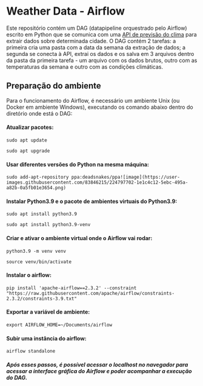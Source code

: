 # Weather Data - Airflow

Este repositório contém um DAG (datapipeline orquestrado pelo Airflow) escrito em Python que se comunica com uma [API de previsão do clima](https://www.visualcrossing.com/weather-api) para extrair dados sobre determinada cidade.
O DAG contém 2 tarefas: a primeira cria uma pasta com a data da semana da extração de dados; a segunda se conecta à API, extrai os dados e os salva em 3 arquivos dentro da pasta da primeira tarefa - um arquivo com os dados brutos, outro com as temperaturas da semana e outro com as condições climáticas.

## Preparação do ambiente

Para o funcionamento do Airflow, é necessário um ambiente Unix (ou Docker em ambiente Windows), executando os comando abaixo dentro do diretório onde está o DAG:

#### Atualizar pacotes:
```
sudo apt update
```
```
sudo apt upgrade
```

####  Usar diferentes versões do Python na mesma máquina:
```
sudo add-apt-repository ppa:deadsnakes/ppa![image](https://user-images.githubusercontent.com/83846215/224797702-1e1c4c12-5ebc-495a-a82b-0a5fb01e3654.png)
```

#### Instalar Python3.9 e o pacote de ambientes virtuais do Python3.9:
```
sudo apt install python3.9
```
```
sudo apt install python3.9-venv
```

#### Criar e ativar o ambiente virtual onde o Airflow vai rodar:
```
python3.9 -m venv venv
```
```
source venv/bin/activate
```

#### Instalar o airflow:
```
pip install 'apache-airflow==2.3.2' --constraint "https://raw.githubusercontent.com/apache/airflow/constraints-2.3.2/constraints-3.9.txt"
```

#### Exportar a variável de ambiente:
```
export AIRFLOW_HOME=~/Documents/airflow
```

#### Subir uma instância do airflow:
```
airflow standalone
```

##### Após esses passos, é possível acessar o localhost no navegador para acessar a interface gráfica do Airflow e poder acompanhar a execução do DAG.

